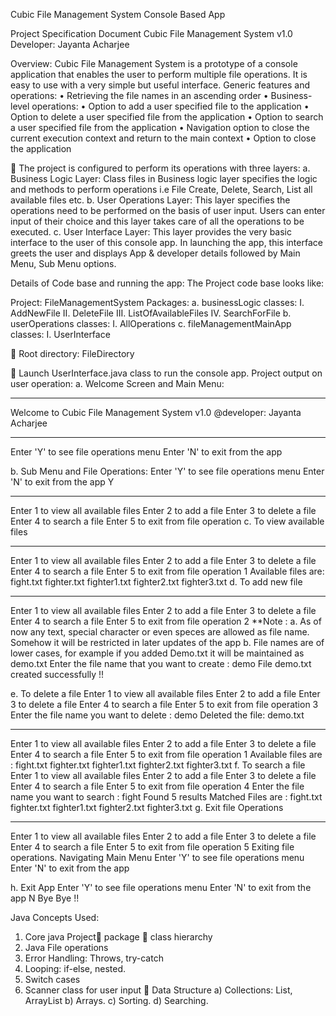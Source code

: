 Cubic File Management System Console Based App


Project Specification Document
Cubic File Management System v1.0
Developer: Jayanta Acharjee

Overview:
Cubic File Management System is a prototype of a console application that enables the user to perform multiple file operations. It is easy to use with a very simple but useful interface.
Generic features and operations:
•	Retrieving the file names in an ascending order
•	Business-level operations:
•	Option to add a user specified file to the application
•	Option to delete a user specified file from the application
•	Option to search a user specified file from the application
•	Navigation option to close the current execution context and return to the main context
•	Option to close the application

	The project is configured to perform its operations with three layers:
a.	Business Logic Layer:
Class files in Business logic layer specifies the logic and methods to perform operations i.e File Create, Delete, Search, List all available files etc.
b.	User Operations Layer:
This layer specifies the operations need to be performed on the basis of user input. Users can enter input of their choice and this layer takes care of all the operations to be executed.
c.	User Interface Layer:
This layer provides the very basic interface to the user of this console app. In launching the app, this interface greets the user and displays App & developer details followed by Main Menu, Sub Menu options.




Details of Code base and running the app:
The Project code base looks like:
 

Project: FileManagementSystem
Packages:
a.	businessLogic
classes:
I.	AddNewFile
II.	DeleteFile
III.	ListOfAvailableFiles
IV.	SearchForFile
b.	userOperations
classes:
I.	AllOperations
c.	fileManagementMainApp
classes:
I.	UserInterface

	Root directory: FileDirectory


	Launch UserInterface.java class to run the console app.
Project output on user operation:
a.	Welcome Screen and Main Menu:
********************************************************
Welcome to Cubic File Management System v1.0
@developer: Jayanta Acharjee
********************************************************
Enter 'Y' to see file operations menu
Enter 'N' to exit from the app

b.	Sub Menu and File Operations:
Enter 'Y' to see file operations menu
Enter 'N' to exit from the app
Y
********************************************************
Enter 1 to view all available files
Enter 2 to add a file
Enter 3 to delete a file
Enter 4 to search a file
Enter 5 to exit from file operation
c.	To view available files
********************************************************
Enter 1 to view all available files
Enter 2 to add a file
Enter 3 to delete a file
Enter 4 to search a file
Enter 5 to exit from file operation
1
Available files are:
fight.txt
fighter.txt
fighter1.txt
fighter2.txt
fighter3.txt
d.	To add new file
********************************************************
Enter 1 to view all available files
Enter 2 to add a file
Enter 3 to delete a file
Enter 4 to search a file
Enter 5 to exit from file operation
2
**Note : a. As of now any text, special character or even speces are allowed as file name.
Somehow it will be restricted in later updates of the app
b. File names are of lower cases, for example if you added Demo.txt it will be maintained as demo.txt
Enter the file name that you want to create :
demo
File demo.txt created successfully !!
  

e.	To delete a file
Enter 1 to view all available files
Enter 2 to add a file
Enter 3 to delete a file
Enter 4 to search a file
Enter 5 to exit from file operation
3
Enter the file name you want to delete : 
demo
Deleted the file: demo.txt
********************************************************
Enter 1 to view all available files
Enter 2 to add a file
Enter 3 to delete a file
Enter 4 to search a file
Enter 5 to exit from file operation
1
Available files are : 
fight.txt
fighter.txt
fighter1.txt
fighter2.txt
fighter3.txt
f.	To search a file
Enter 1 to view all available files
Enter 2 to add a file
Enter 3 to delete a file
Enter 4 to search a file
Enter 5 to exit from file operation
4
Enter the file name you want to search : 
fight
Found 5 results 
Matched Files are : 
fight.txt
fighter.txt
fighter1.txt
fighter2.txt
fighter3.txt
g.	Exit file Operations
********************************************************
Enter 1 to view all available files
Enter 2 to add a file
Enter 3 to delete a file
Enter 4 to search a file
Enter 5 to exit from file operation
5
Exiting file operations. Navigating Main Menu
Enter 'Y' to see file operations menu
Enter 'N' to exit from the app







h.	Exit App
Enter 'Y' to see file operations menu
Enter 'N' to exit from the app
N
   Bye Bye !!



Java Concepts Used:
1.	Core java Project package  class hierarchy
2.	Java File operations
3.	Error Handling: Throws, try-catch
4.	Looping: if-else, nested.
5.	Switch cases
6.	Scanner class for user input
	Data Structure 
a)	Collections: List, ArrayList
b)	Arrays.
c)	Sorting.
d)	Searching.





